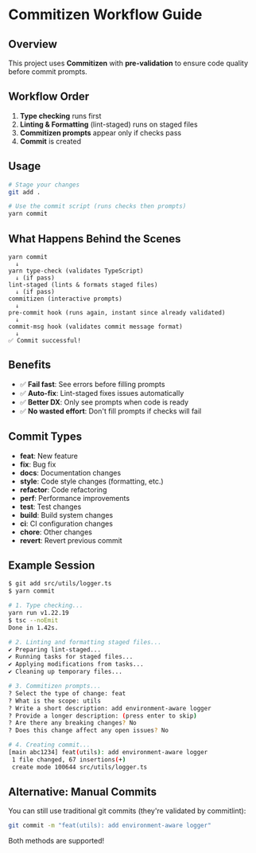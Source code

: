# Commitizen Workflow Guide

## Overview

This project uses **Commitizen** with **pre-validation** to ensure code quality before commit prompts.

## Workflow Order

1. **Type checking** runs first
2. **Linting & Formatting** (lint-staged) runs on staged files
3. **Commitizen prompts** appear only if checks pass
4. **Commit** is created

## Usage

```bash
# Stage your changes
git add .

# Use the commit script (runs checks then prompts)
yarn commit
```

## What Happens Behind the Scenes

```
yarn commit
  ↓
yarn type-check (validates TypeScript)
  ↓ (if pass)
lint-staged (lints & formats staged files)
  ↓ (if pass)
commitizen (interactive prompts)
  ↓
pre-commit hook (runs again, instant since already validated)
  ↓
commit-msg hook (validates commit message format)
  ↓
✅ Commit successful!
```

## Benefits

- ✅ **Fail fast**: See errors before filling prompts
- ✅ **Auto-fix**: Lint-staged fixes issues automatically
- ✅ **Better DX**: Only see prompts when code is ready
- ✅ **No wasted effort**: Don't fill prompts if checks will fail

## Commit Types

- **feat**: New feature
- **fix**: Bug fix
- **docs**: Documentation changes
- **style**: Code style changes (formatting, etc.)
- **refactor**: Code refactoring
- **perf**: Performance improvements
- **test**: Test changes
- **build**: Build system changes
- **ci**: CI configuration changes
- **chore**: Other changes
- **revert**: Revert previous commit

## Example Session

```bash
$ git add src/utils/logger.ts
$ yarn commit

# 1. Type checking...
yarn run v1.22.19
$ tsc --noEmit
Done in 1.42s.

# 2. Linting and formatting staged files...
✔ Preparing lint-staged...
✔ Running tasks for staged files...
✔ Applying modifications from tasks...
✔ Cleaning up temporary files...

# 3. Commitizen prompts...
? Select the type of change: feat
? What is the scope: utils
? Write a short description: add environment-aware logger
? Provide a longer description: (press enter to skip)
? Are there any breaking changes? No
? Does this change affect any open issues? No

# 4. Creating commit...
[main abc1234] feat(utils): add environment-aware logger
 1 file changed, 67 insertions(+)
 create mode 100644 src/utils/logger.ts
```

## Alternative: Manual Commits

You can still use traditional git commits (they're validated by commitlint):

```bash
git commit -m "feat(utils): add environment-aware logger"
```

Both methods are supported!

